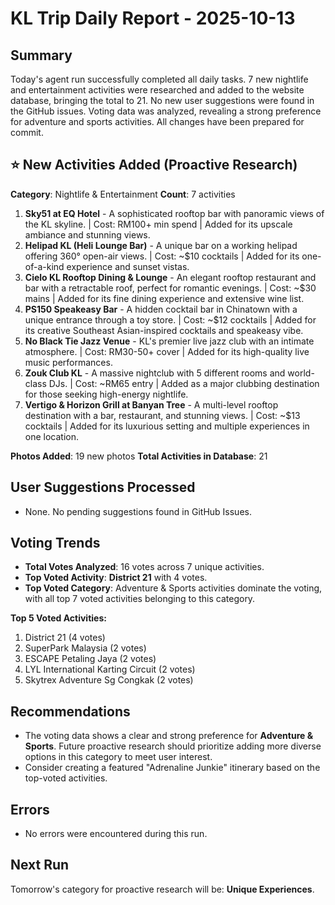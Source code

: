 # KL Trip Daily Report - 2025-10-13

## Summary

Today's agent run successfully completed all daily tasks. 7 new nightlife and entertainment activities were researched and added to the website database, bringing the total to 21. No new user suggestions were found in the GitHub issues. Voting data was analyzed, revealing a strong preference for adventure and sports activities. All changes have been prepared for commit.

## ⭐ New Activities Added (Proactive Research)
**Category**: Nightlife & Entertainment
**Count**: 7 activities

1.  **Sky51 at EQ Hotel** - A sophisticated rooftop bar with panoramic views of the KL skyline. | Cost: RM100+ min spend | Added for its upscale ambiance and stunning views.
2.  **Helipad KL (Heli Lounge Bar)** - A unique bar on a working helipad offering 360° open-air views. | Cost: ~$10 cocktails | Added for its one-of-a-kind experience and sunset vistas.
3.  **Cielo KL Rooftop Dining & Lounge** - An elegant rooftop restaurant and bar with a retractable roof, perfect for romantic evenings. | Cost: ~$30 mains | Added for its fine dining experience and extensive wine list.
4.  **PS150 Speakeasy Bar** - A hidden cocktail bar in Chinatown with a unique entrance through a toy store. | Cost: ~$12 cocktails | Added for its creative Southeast Asian-inspired cocktails and speakeasy vibe.
5.  **No Black Tie Jazz Venue** - KL's premier live jazz club with an intimate atmosphere. | Cost: RM30-50+ cover | Added for its high-quality live music performances.
6.  **Zouk Club KL** - A massive nightclub with 5 different rooms and world-class DJs. | Cost: ~RM65 entry | Added as a major clubbing destination for those seeking high-energy nightlife.
7.  **Vertigo & Horizon Grill at Banyan Tree** - A multi-level rooftop destination with a bar, restaurant, and stunning views. | Cost: ~$13 cocktails | Added for its luxurious setting and multiple experiences in one location.

**Photos Added**: 19 new photos
**Total Activities in Database**: 21

## User Suggestions Processed

-   None. No pending suggestions found in GitHub Issues.

## Voting Trends

-   **Total Votes Analyzed**: 16 votes across 7 unique activities.
-   **Top Voted Activity**: **District 21** with 4 votes.
-   **Top Voted Category**: Adventure & Sports activities dominate the voting, with all top 7 voted activities belonging to this category.

**Top 5 Voted Activities:**
1.  District 21 (4 votes)
2.  SuperPark Malaysia (2 votes)
3.  ESCAPE Petaling Jaya (2 votes)
4.  LYL International Karting Circuit (2 votes)
5.  Skytrex Adventure Sg Congkak (2 votes)

## Recommendations

-   The voting data shows a clear and strong preference for **Adventure & Sports**. Future proactive research should prioritize adding more diverse options in this category to meet user interest.
-   Consider creating a featured "Adrenaline Junkie" itinerary based on the top-voted activities.

## Errors

-   No errors were encountered during this run.

## Next Run

Tomorrow's category for proactive research will be: **Unique Experiences**.

